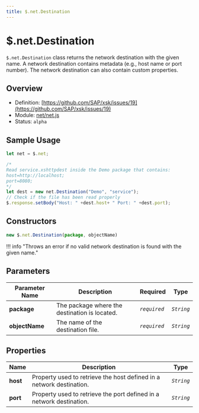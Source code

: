 ```yaml
---
title: $.net.Destination
---
```


$.net.Destination
===

`$.net.Destination` class returns the network destination with the given name. A network destination contains metadata (e.g., host name or port number). The network destination can also contain custom properties.

## Overview

- Definition: [https://github.com/SAP/xsk/issues/19](https://github.com/SAP/xsk/issues/19)
- Module: [net/net.js](https://github.com/SAP/xsk/tree/main/modules/api/api-xsjs/src/main/resources/xsk/net/net.js)
- Status: `alpha`

## Sample Usage

```javascript
let net = $.net;

/*
Read service.xshttpdest inside the Demo package that contains:
host=http://localhost;
port=8080;
*/
let dest = new net.Destination("Demo", "service");
// Check if the file has been read properly
$.response.setBody("Host: " +dest.host+ " Port: " +dest.port);
```

## Constructors

```javascript
new $.net.Destination(package, objectName)
```
!!! info "Throws an error if no valid network destination is found with the given name."

## Parameters

| Parameter Name    | Description                                   | Required     | Type       |
|-------------------|-----------------------------------------------|--------------|------------|
| **package**       | The package where the destination is located. | _`required`_ | _`String`_ |
| **objectName**    |The name of the destination file.              | _`required`_ | _`String`_ |

## Properties

| Name           | Description                                                          | Type       |
|----------------|----------------------------------------------------------------------|------------|
| **host**       | Property used to retrieve the host defined in a network destination. | _`String`_ |
| **port**       | Property used to retrieve the port defined in a network destination. | _`String`_ |
